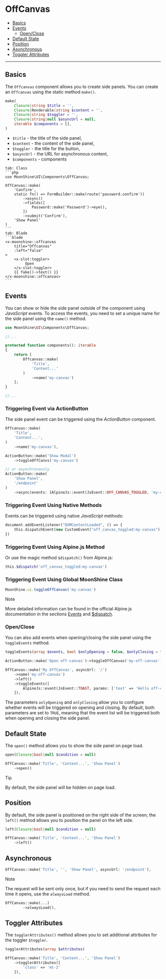 # OffCanvas

- [Basics](#basics)
- [Events](#events)
  -  [Open/Close](#open-close)
- [Default State](#open)
- [Position](#position)
- [Asynchronous](#async)
- [Toggler Attributes](#toggler-attributes)

---

<a name="basics"></a>
## Basics

The `Offcanvas` component allows you to create side panels. You can create an `Offcanvas` using the static method `make()`.

```php
make(
    Closure|string $title = '',
    Closure|Renderable|string $content = '',
    Closure|string $toggler = '',
    Closure|string|null $asyncUrl = null,
    iterable $components = [],
)
```

- `$title` - the title of the side panel,
- `$content` - the content of the side panel,
- `$toggler` - the title for the button,
- `$asyncUrl` - the URL for asynchronous content,
- `$components` - components

~~~tabs
tab: Class
```php
use MoonShine\UI\Components\OffCanvas;

OffCanvas::make(
    'Confirm',
    static fn() => FormBuilder::make(route('password.confirm'))
        ->async()
        ->fields([
            Password::make('Password')->eye(),
        ])
        ->submit('Confirm'),
    'Show Panel'
)
```
tab: Blade
```blade
<x-moonshine::offcanvas
    title="Offcanvas"
    :left="false"
>
    <x-slot:toggler>
         Open
    </x-slot:toggler>
    {{ fake()->text() }}
</x-moonshine::offcanvas>
```
~~~

<a name="events"></a>
## Events

You can show or hide the side panel outside of the component using *JavaScript* events. To access the events, you need to set a unique name for the side panel using the `name()` method.

```php
use MoonShine\UI\Components\OffCanvas;

//...

protected function components(): iterable
{
    return [
        Offcanvas::make(
            'Title',
            'Content...'
        )
            ->name('my-canvas')
    ];
}

//...
```

### Triggering Event via ActionButton

The side panel event can be triggered using the *ActionButton* component.

```php
Offcanvas::make(
    'Title',
    'Content...',
)
    ->name('my-canvas'),

ActionButton::make('Show Modal')
    ->toggleOffCanvs('my-canvas')

// or asynchronously
ActionButton::make(
    'Show Panel',
    '/endpoint'
)
    ->async(events: [AlpineJs::event(JsEvent::OFF_CANVAS_TOGGLED, 'my-canvas')])
```

### Triggering Event Using Native Methods

Events can be triggered using native *JavaScript* methods:

```php
document.addEventListener("DOMContentLoaded", () => {
    this.dispatchEvent(new CustomEvent("off_canvas_toggled:my-canvas"))
})
```

### Triggering Event Using Alpine.js Method

Or use the magic method `$dispatch()` from Alpine.js:

```php
this.$dispatch('off_canvas_toggled:my-canvas')
```

### Triggering Event Using Global MoonShine Class

```js
MoonShine.ui.toggleOffCanvas('my-canvas')
```

> [!NOTE]
> More detailed information can be found in the official Alpine.js documentation in the sections [Events](https://alpinejs.dev/essentials/events) and [$dispatch](https://alpinejs.dev/magics/dispatch).

<a name="open-close"></a>
### Open/Close

You can also add events when opening/closing the side panel using the `toggleEvents` method.

```php
toggleEvents(array $events, bool $onlyOpening = false, $onlyClosing = false)
```

```php
ActionButton::make('Open off-canvas')->toggleOffCanvas('my-off-canvas'),

OffCanvas::make('My OffCanvas', asyncUrl: '/')
    ->name('my-off-canvas')
    ->left()
    ->toggleEvents([
        AlpineJs::event(JsEvent::TOAST, params: ['text' => 'Hello off-canvas'])
    ]),
```

The parameters `onlyOpening` and `onlyClosing` allow you to configure whether events will be triggered on opening and closing. By default, both parameters are set to `TRUE`, meaning that the event list will be triggered both when opening and closing the side panel.

<a name="open"></a>
## Default State

The `open()` method allows you to show the side panel on page load.

```php
open(Closure|bool|null $condition = null)
```

```php
OffCanvas::make('Title', 'Content...', 'Show Panel')
    ->open()
```

> [!TIP]
> By default, the side panel will be hidden on page load.

<a name="position"></a>
## Position

By default, the side panel is positioned on the right side of the screen; the `left()` method allows you to position the panel on the left side.

```php
left(Closure|bool|null $condition = null)
```

```php
OffCanvas::make('Title', 'Content...', 'Show Panel')
    ->left()
```

<a name="async"></a>
## Asynchronous

```php
OffCanvas::make('Title', '', 'Show Panel', asyncUrl: '/endpoint'),
```

> [!NOTE]
> The request will be sent only once, but if you need to send the request each time it opens, use the `alwaysLoad` method.

```php
OffCanvas::make(...)
        ->alwaysLoad(),
```

<a name="toggler-attributes"></a>
## Toggler Attributes

The `togglerAttributes()` method allows you to set additional attributes for the toggler `$toggler`.

```php
togglerAttributes(array $attributes)
```

```php
OffCanvas::make('Title', 'Content...', 'Show Panel')
    ->togglerAttributes([
        'class' => 'mt-2'
    ]),
```